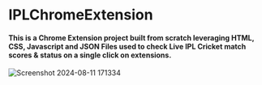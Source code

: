 # IPLChromeExtension

#### This is a Chrome Extension project built from scratch leveraging HTML, CSS, Javascript and JSON Files used to check Live IPL Cricket match scores & status on a single click on extensions.

![Screenshot 2024-08-11 171334](https://github.com/user-attachments/assets/8ebbe284-8894-443c-adb9-eade6fda222f)
